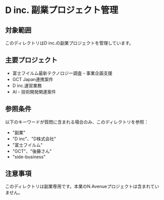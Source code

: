 # D inc. 副業プロジェクト管理

## 対象範囲
このディレクトリはD inc.の副業プロジェクトを管理しています。

## 主要プロジェクト
- 富士フイルム最新テクノロジー調査・事業企画支援
- GCT Japan連携案件
- D inc.運営業務
- AI・技術開発関連案件

## 参照条件
以下のキーワードが質問に含まれる場合のみ、このディレクトリを参照：
- "副業"
- "D inc"、"D株式会社" 
- "富士フイルム"
- "GCT"、"後藤さん"
- "side-business"

## 注意事項
このディレクトリは副業専用です。本業のN.Avenueプロジェクトは含まれていません。